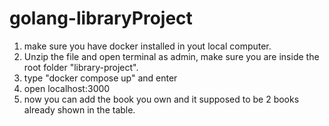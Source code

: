 # golang-libraryProject

1. make sure you have docker installed in yout local computer.
2. Unzip the file and open terminal as admin, make sure you are inside the root folder "library-project".
3. type "docker compose up" and enter
4. open localhost:3000
5. now you can add the book you own and it supposed to be 2 books already shown in the table.
